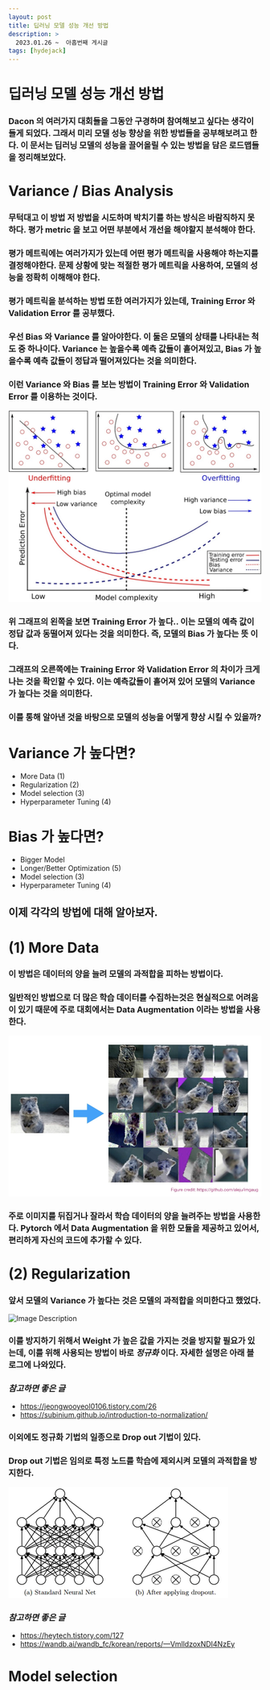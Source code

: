 ```yaml
---
layout: post
title: 딥러닝 모델 성능 개선 방법
description: >
  2023.01.26 ~  아홉번째 게시글
tags: [hydejack]
---
```


# 딥러닝 모델 성능 개선 방법

### Dacon 의 여러가지 대회들을 그동안 구경하며 참여해보고 싶다는 생각이 들게 되었다. 그래서 미리 모델 성능 향상을 위한 방법들을 공부해보려고 한다. 이 문서는 딥러닝 모델의 성능을 끌어올릴 수 있는 방법을 담은 로드맵들을 정리해보았다.


# Variance / Bias Analysis

### 무턱대고 이 방법 저 방법을 시도하며 박치기를 하는 방식은 바람직하지 못하다. 평가 metric 을 보고 어떤 부분에서 개선을 해야할지 분석해야 한다.
### 평가 메트릭에는 여러가지가 있는데 어떤 평가 메트릭을 사용해야 하는지를 결정해야한다. 문제 상황에 맞는 적절한 평가 메트릭을 사용하여, 모델의 성능을 정확히 이해해야 한다.
### 평가 메트릭을 분석하는 방법 또한 여러가지가 있는데, Training Error 와 Validation Error 를 공부했다.
### 우선 Bias 와 Variance 를 알아야한다. 이 둘은 모델의 상태를 나타내는 척도 중 하나이다. Variance 는 높을수록 예측 값들이 흩어져있고, Bias 가 높을수록 예측 값들이 정답과 떨어져있다는 것을 의미한다.
### 이런 Variance 와 Bias 를 보는 방법이 Training Error 와 Validation Error 를 이용하는 것이다.

![Image Description](../assets/img/Variance_and_Bias_TrainingError.jpeg)
 
### 위 그래프의 왼쪽을 보면 Training Error 가 높다.. 이는 모델의 예측 값이 정답 값과 동떨어져 있다는 것을 의미한다. 즉, **모델의 Bias 가 높다는 뜻** 이다.
### 그래프의 오른쪽에는 Training Error 와 Validation Error 의 차이가 크게 나는 것을 확인할 수 있다. 이는 예측값들이 흩어져 있어 모델의 Variance 가 높다는 것을 의미한다.

### 이를 통해 알아낸 것을 바탕으로 모델의 성능을 어떻게 향상 시킬 수 있을까?

# Variance 가 높다면?
* More Data (1)
* Regularization (2)
* Model selection (3)
* Hyperparameter Tuning (4)

# Bias 가 높다면?
* Bigger Model
* Longer/Better Optimization (5)
* Model selection (3)
* Hyperparameter Tuning (4)

## 이제 각각의 방법에 대해 알아보자.

# (1) More Data

### 이 방법은 데이터의 양을 늘려 모델의 과적합을 피하는 방법이다.
### 일반적인 방법으로 더 많은 학습 데이터를 수집하는것은 현실적으로 어려움이 있기 때문에 주로 대회에서는 Data Augmentation 이라는 방법을 사용한다.
![Image Description](../assets/img/Data_Augmentation_Example.webp)
### 주로 이미지를 뒤집거나 잘라서 학습 데이터의 양을 늘려주는 방법을 사용한다. Pytorch 에서 Data Augmentation 을 위한 모듈을 제공하고 있어서, 편리하게 자신의 코드에 추가할 수 있다.

# (2) Regularization

### 앞서 모델의 Variance 가 높다는 것은 모델의 과적합을 의미한다고 했었다.
![Image Description](../assets/img/Under_and_Overfit.webp)
### 이를 방지하기 위해서 Weight 가 높은 값을 가지는 것을 방지할 필요가 있는데, 이를 위해 사용되는 방법이 바로 *정규화* 이다. 자세한 설명은 아래 블로그에 나와있다.
### *참고하면 좋은 글*

* <https://jeongwooyeol0106.tistory.com/26>
* <https://subinium.github.io/introduction-to-normalization/>

### 이외에도 정규화 기법의 일종으로 Drop out 기법이 있다.
### Drop out 기법은 임의로 특정 노드를 학습에 제외시켜 모델의 과적합을 방지한다.
![Image Description](../assets/img/Dropout.webp)
### *참고하면 좋은 글*
* <https://heytech.tistory.com/127>
* <https://wandb.ai/wandb_fc/korean/reports/—VmlldzoxNDI4NzEy>

# Model selection
